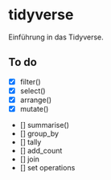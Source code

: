 # tidyverse

Einführung in das Tidyverse.


## To do

- [x] filter()
- [x] select()
- [x] arrange()
- [x] mutate()
- [] summarise()
- [] group_by
- [] tally
- [] add_count
- [] join
- [] set operations
